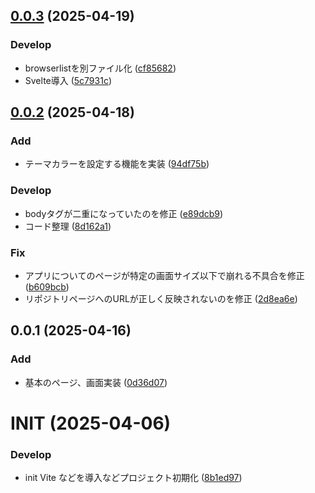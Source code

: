 ## [0.0.3](https://github.com/AkamachiYuta/money-keeper/compare/v0.0.2...v0.0.3) (2025-04-19)


### Develop

* browserlistを別ファイル化 ([cf85682](https://github.com/AkamachiYuta/money-keeper/commit/cf8568287e413fe13f03727533a2a525d7a2244e))
* Svelte導入 ([5c7931c](https://github.com/AkamachiYuta/money-keeper/commit/5c7931c467203637ac4af41f633116e792fb5e3f))



## [0.0.2](https://github.com/AkamachiYuta/money-keeper/compare/0.0.1...0.0.2) (2025-04-18)


### Add

* テーマカラーを設定する機能を実装 ([94df75b](https://github.com/AkamachiYuta/money-keeper/commit/94df75bff1b06c81980a86518ec7014b7be7a057))

### Develop

* bodyタグが二重になっていたのを修正 ([e89dcb9](https://github.com/AkamachiYuta/money-keeper/commit/e89dcb99419055e39217941130cf4dc8324d8391))
* コード整理 ([8d162a1](https://github.com/AkamachiYuta/money-keeper/commit/8d162a19bf47cbdf51dec9805d31ce177a7f6ee8))

### Fix

* アプリについてのページが特定の画面サイズ以下で崩れる不具合を修正 ([b609bcb](https://github.com/AkamachiYuta/money-keeper/commit/b609bcb6ca16ec3b650f2efc7eb984e59ce75f5a))
* リポジトリページへのURLが正しく反映されないのを修正 ([2d8ea6e](https://github.com/AkamachiYuta/money-keeper/commit/2d8ea6e33aa04cf101201f1731261f49b784e416))



## 0.0.1 (2025-04-16)

### Add

- 基本のページ、画面実装 ([0d36d07](https://github.com/AkamachiYuta/money-keeper/commit/0d36d0741f96ec528e4b407b32319a6cf63f203f))

# INIT (2025-04-06)

### Develop

- init Vite などを導入などプロジェクト初期化 ([8b1ed97](https://github.com/AkamachiYuta/money-keeper/commit/8b1ed9741dbbfe11f8e70465bbfdc9f8deafd41e))
